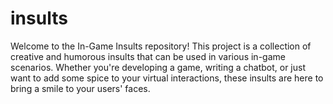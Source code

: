 # insults
Welcome to the In-Game Insults repository! This project is a collection of creative and humorous insults that can be used in various in-game scenarios. Whether you're developing a game, writing a chatbot, or just want to add some spice to your virtual interactions, these insults are here to bring a smile to your users' faces.
